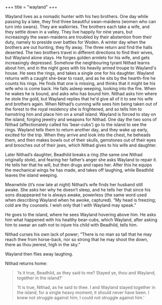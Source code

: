 +++
title = "wayland"
+++

Wayland lives as a nomadic hunter with his two brothers. One day while passing by a lake, they find three beautiful swan-maidens (women who can turn into swans). They are walkirries. The brothers each take a wife, and they settle down in a valley.
They live happily for nine years, but increasingly the swan-maidens are troubled by their abstention from their duty, namely to preside over battles for Woden. A winter day when the brothers are out hunting, they fly away.
The three return and find the halls deserted. The two brothers travel in different directions to find their wives, but Wayland alone stays. He forges golden armlets for his wife, and gets increasingly depressed.
Somehow the neighbouring tyrant Nithad learns about him, and in the night goes with his heavily armed troupe to Wayland's house. He sees the rings, and takes a single one for his daughter.
Wayland returns with a caught she-bear to roast, and as he sits by the hearth-fire he counts his rings. He finds that one is missing, and thinks that it might be his wife who is come back. He falls asleep weeping, looking into the fire.
When he wakes he is bound, and asks who has bound him. Nithad asks him where he stole the gold, but Wayland replies that he'd give all of it to see his wife and brothers again. When Nithad’s cunning wife sees him being taken out of the forest to the royal residency she is frightened, and so tells him to hamstring him and place him on a small island.
Wayland is forced to stay on the island, forging jewelry and weapons for Nithad. One day the two sons of Nithad (affectionately called his ‘bear-cubs’) go to the island to see the rings. Wayland tells them to return another day, and they wake up early, excited for the trip. When they arrive and look into the chest, he beheads them, and then makes bowls out of their skulls, gemstones out of their eyes and brooches out of their jaws, which Nithad gives to his wife and daughter. 

Later Nithad’s daughter, Beadhild breaks a ring (the same one Nithad originally stole), and fearing her father’s anger she asks Wayland to repair it. He tells her that he will, but then drugs and rapes her. After this he equips the mechanical wings he has made, and takes off laughing, while Beadhild leaves the island weeping.

Meanwhile (it’s now late at night) Nithad’s wife finds her husband still awake. She asks her why he doesn’t sleep, and he tells her that since his sons disappeared he is always awake, powerless (the same word used when describing Wayland when he awoke, captured). “My head is freezing; cold are thy counsels. I wish only that I with Wayland may speak.”

He goes to the island, where he sees Wayland hovering above him. He asks him what happened with his healthy bear-cubs, which Wayland, after asking him to swear an oath not to injure his child with Beadhild, tells him.

Nithad curses his own lack of power; “There is no man so tall that he may reach thee from horse-back, nor so strong that he may shoot the down, there as thou jeerest, high in the sky.” 

Wayland then flies away laughing.

Nithad returns home:

> ‘Is it true, Beadhild, as they said to me? Stayed ye, thou and Wayland, together in the island?’
> 
> ‘It is true, Nithad, as he said to thee. I and Wayland stayed together in the island, for a single heavy moment; it should never have been. I knew not struggle against him; I could not struggle against him.’
